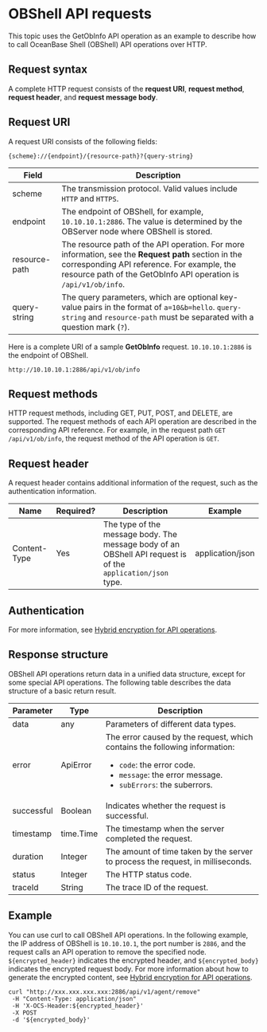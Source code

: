 # OBShell API requests

This topic uses the GetObInfo API operation as an example to describe how to call OceanBase Shell (OBShell) API operations over HTTP.

## Request syntax

A complete HTTP request consists of the **request URI**, **request method**, **request header**, and **request message body**.

## Request URI

A request URI consists of the following fields:

```shell
{scheme}://{endpoint}/{resource-path}?{query-string}
```

| Field | Description |
| --- | --- |
| scheme | The transmission protocol. Valid values include `HTTP` and `HTTPS`.  |
| endpoint | The endpoint of OBShell, for example, `10.10.10.1:2886`. The value is determined by the OBServer node where OBShell is stored.  |
| resource-path | The resource path of the API operation. For more information, see the **Request path** section in the corresponding API reference. For example, the resource path of the GetObInfo API operation is `/api/v1/ob/info`.  |
| query-string | The query parameters, which are optional key-value pairs in the format of `a=10&b=hello`. `query-string` and `resource-path` must be separated with a question mark (`?`).   |

Here is a complete URI of a sample **GetObInfo** request. `10.10.10.1:2886` is the endpoint of OBShell.

```shell
http://10.10.10.1:2886/api/v1/ob/info
```

## Request methods

HTTP request methods, including GET, PUT, POST, and DELETE, are supported. The request methods of each API operation are described in the corresponding API reference. For example, in the request path `GET /api/v1/ob/info`, the request method of the API operation is `GET`.

## Request header

A request header contains additional information of the request, such as the authentication information.

| Name | Required? | Description | Example |
| --- | --- | --- | --- |
| Content-Type | Yes | The type of the message body. The message body of an OBShell API request is of the `application/json` type.  | application/json |

## Authentication

For more information, see [Hybrid encryption for API operations](200.api-hybrid-encryption.md).

## Response structure

OBShell API operations return data in a unified data structure, except for some special API operations. The following table describes the data structure of a basic return result.

| Parameter | Type | Description |
| --- | --- | --- |
| data | any | Parameters of different data types. |
| error | ApiError | The error caused by the request, which contains the following information:<ul><li>`code`: the error code. </li><li>`message`: the error message. </li><li>`subErrors`: the suberrors. </li></ul> |
| successful | Boolean | Indicates whether the request is successful. |
| timestamp | time.Time | The timestamp when the server completed the request. |
| duration | Integer | The amount of time taken by the server to process the request, in milliseconds. |
| status | Integer | The HTTP status code. |
| traceId | String | The trace ID of the request. |

## Example

You can use curl to call OBShell API operations. In the following example, the IP address of OBShell is `10.10.10.1`, the port number is `2886`, and the request calls an API operation to remove the specified node. `${encrypted_header}` indicates the encrypted header, and `${encrypted_body}` indicates the encrypted request body. For more information about how to generate the encrypted content, see [Hybrid encryption for API operations](200.api-hybrid-encryption.md).

```shell
curl "http://xxx.xxx.xxx.xxx:2886/api/v1/agent/remove"
 -H "Content-Type: application/json"
 -H 'X-OCS-Header:${encrypted_header}'  
 -X POST
 -d '${encrypted_body}'
```